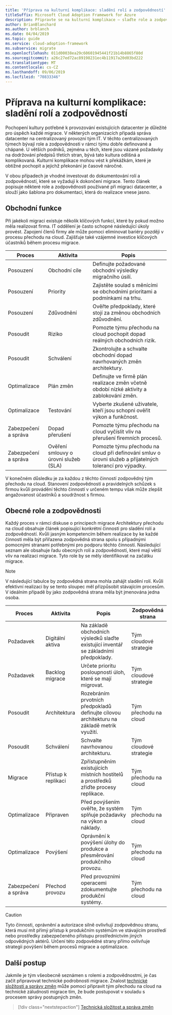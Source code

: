 ```yaml
---
title: 'Příprava na kulturní komplikace: sladění rolí a zodpovědností'
titleSuffix: Microsoft Cloud Adoption Framework for Azure
description: Připravte se na kulturní komplikace – slaďte role a zodpovědnosti.
author: BrianBlanchard
ms.author: brblanch
ms.date: 04/04/2019
ms.topic: guide
ms.service: cloud-adoption-framework
ms.subservice: migrate
ms.openlocfilehash: 011d00038ea29c60601945441f21b14b8865f80d
ms.sourcegitcommit: a26c27ed72ac89198231ec4b11917a20d03bd222
ms.translationtype: MT
ms.contentlocale: cs-CZ
ms.lasthandoff: 09/06/2019
ms.locfileid: "70833346"
---
```

# <a name="prepare-for-cultural-complexity-aligning-roles-and-responsibilities"></a>Příprava na kulturní komplikace: sladění rolí a zodpovědností

Pochopení kultury potřebné k provozování existujících datacenter je důležité pro úspěch každé migrace. V některých organizacích připadá správa datacenter na centralizovaný provozní tým IT. V těchto centralizovaných týmech bývají role a zodpovědnosti v rámci týmu dobře definované a chápané. U větších podniků, zejména u těch, které jsou vázané požadavky na dodržování předpisů třetích stran, bývá tato kultura odlišná a komplikovaná. Kulturní komplikace mohou vést k překážkám, které je obtížné pochopit a jejichž překonání je časově náročné.

V obou případech je vhodné investovat do dokumentování rolí a zodpovědností, které se vyžadují k dokončení migrace. Tento článek popisuje některé role a zodpovědnosti používané při migraci datacenter, a slouží jako šablona pro dokumentaci, která do realizace vnese jasno.

## <a name="business-functions"></a>Obchodní funkce

Při jakékoli migraci existuje několik klíčových funkcí, které by pokud možno měla realizovat firma. IT oddělení je často schopné následující úkoly provést. Zapojení členů firmy ale může pomoci eliminovat bariéry později v procesu přechodu na cloud. Zajišťuje také vzájemné investice klíčových účastníků během procesu migrace.

| Proces | Aktivita | Popis |
|---------|---------|---------|
| Posouzení | Obchodní cíle | Definujte požadované obchodní výsledky migračního úsilí. |
| Posouzení | Priority | Zajistěte soulad s měnícími se obchodními prioritami a podmínkami na trhu. |
| Posouzení | Zdůvodnění | Ověřte předpoklady, které stojí za změnou obchodních zdůvodnění. |
| Posoudit | Riziko | Pomozte týmu přechodu na cloud pochopit dopad reálných obchodních rizik. |
| Posoudit | Schválení | Zkontrolujte a schvalte obchodní dopad navrhovaných změn architektury. |
| Optimalizace | Plán změn | Definujte ve firmě plán realizace změn včetně období nízké aktivity a zablokování změn. |
| Optimalizace | Testování | Vyberte zkušené uživatele, kteří jsou schopni ověřit výkon a funkčnost. |
| Zabezpečení a správa | Dopad přerušení | Pomozte týmu přechodu na cloud vyčíslit vliv na přerušení firemních procesů. |
| Zabezpečení a správa | Ověření smlouvy o úrovni služeb (SLA) | Pomozte týmu přechodu na cloud při definování smluv o úrovni služeb a přijatelných tolerancí pro výpadky. |

V konečném důsledku je za každou z těchto činností zodpovědný tým přechodu na cloud. Stanovení zodpovědností a pravidelných schůzek s firmou kvůli provádění těchto činností v určeném tempu však může zlepšit angažovanost účastníků a soudržnost s firmou.

## <a name="common-roles-and-responsibilities"></a>Obecné role a zodpovědnosti

Každý proces v rámci diskuse o principech migrace Architektury přechodu na cloud obsahuje článek popisující konkrétní činnosti pro sladění rolí a zodpovědností. Kvůli jasným kompetencím během realizace by ke každé činnosti měla být přiřazena zodpovědná strana spolu s případnými pomocnými stranami potřebnými pro podporu těchto činností. Následující seznam ale obsahuje řadu obecných rolí a zodpovědností, které mají větší vliv na realizaci migrace. Tyto role by se měly identifikovat na začátku migrace.

> [!NOTE]
> V následující tabulce by zodpovědná strana mohla zahájit sladění rolí. Kvůli efektivní realizaci by se tento sloupec měl přizpůsobit stávajícím procesům. V ideálním případě by jako zodpovědná strana měla být jmenována jedna osoba.

| Proces | Aktivita | Popis | Zodpovědná strana |
|---------|---------|---------|---------|
| Požadavek | Digitální aktiva | Na základě obchodních výsledků slaďte existující inventář se základními předpoklady. | Tým cloudové strategie |
| Požadavek | Backlog migrace | Určete prioritu posloupnosti úloh, které se mají migrovat. | Tým cloudové strategie |
| Posoudit | Architektura | Rozebráním prvotních předpokladů definujte cílovou architekturu na základě metrik využití. | Tým přechodu na cloud |
| Posoudit | Schválení | Schvalte navrhovanou architekturu. | Tým cloudové strategie |
| Migrace | Přístup k replikaci | Zpřístupněním existujících místních hostitelů a prostředků zřiďte procesy replikace. | Tým přechodu na cloud |
| Optimalizace | Připraven | Před povýšením ověřte, že systém splňuje požadavky na výkon a náklady. | Tým přechodu na cloud |
| Optimalizace | Povýšení | Oprávnění k povýšení úlohy do produkce a přesměrování produkčního provozu. | Tým přechodu na cloud |
| Zabezpečení a správa | Přechod provozu | Před provozními operacemi zdokumentujte produkční systémy. | Tým přechodu na cloud |

> [!CAUTION]
> Tyto činnosti, oprávnění a autorizace silně ovlivňují zodpovědnou stranu, která musí mít přímý přístup k produkčním systémům ve stávajícím prostředí nebo prostředky zabezpečeného přístupu prostřednictvím jiných odpovědných aktérů. Určení této zodpovědné strany přímo ovlivňuje strategii povýšení během procesů migrace a optimalizace.

## <a name="next-steps"></a>Další postup

Jakmile je tým všeobecně seznámen s rolemi a zodpovědnostmi, je čas začít připravovat technické podrobnosti migrace. Znalost [technické složitosti a správy změn](./technical-complexity.md) může pomoci připravit tým přechodu na cloud na technické záludnosti migrace tím, že bude postupovat v souladu s procesem správy postupných změn.

> [!div class="nextstepaction"]
> [Technická složitost a správa změn](./technical-complexity.md)
